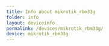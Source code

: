 ```yaml
---
title: Info about mikrotik_rbm33g
folder: info
layout: deviceinfo
permalink: /devices/mikrotik_rbm33g/
device: mikrotik_rbm33g
---
```

